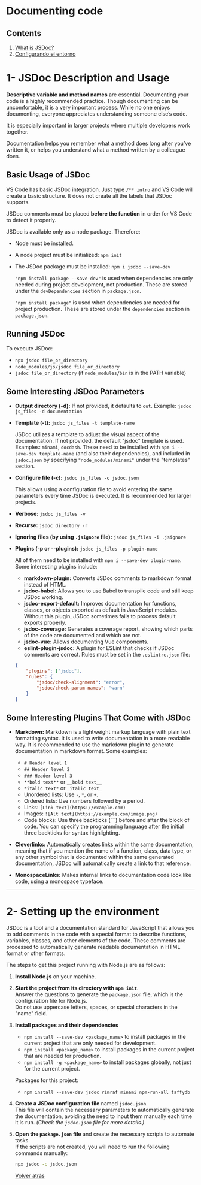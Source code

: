 # Documenting code 

## Contents
1. [What is JSDoc?](#1--jsdoc-description-and-usage)
2. [Configurando el entorno](#2--setting-up-the-environment)

# 1- JSDoc Description and Usage

**Descriptive variable and method names** are essential. Documenting your code is a highly recommended practice. Though documenting can be uncomfortable, it is a very important process. While no one enjoys documenting, everyone appreciates understanding someone else’s code.

It is especially important in larger projects where multiple developers work together.

Documentation helps you remember what a method does long after you’ve written it, or helps you understand what a method written by a colleague does.

## Basic Usage of JSDoc

VS Code has basic JSDoc integration. Just type `/** intro` and VS Code will create a basic structure. It does not create all the labels that JSDoc supports.

JSDoc comments must be placed **before the function** in order for VS Code to detect it properly.

JSDoc is available only as a node package. Therefore:
- Node must be installed.
- A node project must be initialized: `npm init`
- The JSDoc package must be installed: `npm i jsdoc --save-dev`

    `"npm install package --save-dev"` is used when dependencies are only needed during project development, not production. These are stored under the `devDependencies` section in `package.json`.
    
    `"npm install package"` is used when dependencies are needed for project production. These are stored under the `dependencies` section in `package.json`.

## Running JSDoc

To execute JSDoc:
- `npx jsdoc file_or_directory`
- `node_modules/js/jsdoc file_or_directory`
- `jsdoc file_or_directory` (if `node_modules/bin` is in the PATH variable)

## Some Interesting JSDoc Parameters

- **Output directory (-d):** If not provided, it defaults to `out`. Example: `jsdoc js_files -d documentation`
- **Template (-t):** `jsdoc js_files -t template-name`

    JSDoc utilizes a template to adjust the visual aspect of the documentation. If not provided, the default "jsdoc" template is used. Examples: `minami`, `docdash`. These need to be installed with `npm i --save-dev template-name` (and also their dependencies), and included in `jsdoc.json` by specifying `"node_modules/minami"` under the "templates" section.

- **Configure file (-c):** `jsdoc js_files -c jsdoc.json`

    This allows using a configuration file to avoid entering the same parameters every time JSDoc is executed. It is recommended for larger projects.

- **Verbose:** `jsdoc js_files -v`
- **Recurse:** `jsdoc directory -r`
- **Ignoring files (by using `.jsignore` file):** `jsdoc js_files -i .jsignore`

- **Plugins (-p or --plugins):** `jsdoc js_files -p plugin-name`

    All of them need to be installed with `npm i --save-dev plugin-name`. Some interesting plugins include:
    
    - **markdown-plugin:** Converts JSDoc comments to markdown format instead of HTML.
    - **jsdoc-babel:** Allows you to use Babel to transpile code and still keep JSDoc working.
    - **jsdoc-export-default:** Improves documentation for functions, classes, or objects exported as default in JavaScript modules. Without this plugin, JSDoc sometimes fails to process default exports properly.
    - **jsdoc-coverage:** Generates a coverage report, showing which parts of the code are documented and which are not.
    - **jsdoc-vue:** Allows documenting Vue components.
    - **eslint-plugin-jsdoc:** A plugin for ESLint that checks if JSDoc comments are correct. Rules must be set in the `.eslintrc.json` file:
    
    ```json
    {
        "plugins": ["jsdoc"],
        "rules": {
            "jsdoc/check-alignment": "error",
            "jsdoc/check-param-names": "warn"
        }
    }
    ```

## Some Interesting Plugins That Come with JSDoc

- **Markdown:** Markdown is a lightweight markup language with plain text formatting syntax. It is used to write documentation in a more readable way. It is recommended to use the markdown plugin to generate documentation in markdown format. Some examples:
    - `# Header level 1`
    - `## Header level 2`
    - `### Header level 3`
    - `**bold text**` or `__bold text__`
    - `*italic text*` or `_italic text_`
    - Unordered lists: Use `-`, `*`, or `+`.
    - Ordered lists: Use numbers followed by a period.
    - Links: `[Link text](https://example.com)`
    - Images: `![Alt text](https://example.com/image.png)`
    - Code blocks: Use three backticks (```) before and after the block of code. You can specify the programming language after the initial three backticks for syntax highlighting.

- **Cleverlinks:** Automatically creates links within the same documentation, meaning that if you mention the name of a function, class, data type, or any other symbol that is documented within the same generated documentation, JSDoc will automatically create a link to that reference.

- **MonospaceLinks:** Makes internal links to documentation code look like code, using a monospace typeface.

---

# 2- Setting up the environment

JSDoc is a tool and a documentation standard for JavaScript that allows you to add comments in the code with a special format to describe functions, variables, classes, and other elements of the code. These comments are processed to automatically generate readable documentation in HTML format or other formats.

The steps to get this project running with Node.js are as follows:

1. **Install Node.js** on your machine.

2. **Start the project from its directory with `npm init`**.  
   Answer the questions to generate the `package.json` file, which is the configuration file for Node.js.  
   Do not use uppercase letters, spaces, or special characters in the "name" field.

3. **Install packages and their dependencies**
   - `npm install --save-dev <package_name>` to install packages in the current project that are only needed for development.
   - `npm install <package_name>` to install packages in the current project that are needed for production.
   - `npm install -g <package_name>` to install packages globally, not just for the current project.

   Packages for this project:
   - `npm install --save-dev jsdoc rimraf minami npm-run-all taffydb`

4. **Create a JSDoc configuration file** named `jsdoc.json`.  
   This file will contain the necessary parameters to automatically generate the documentation, avoiding the need to input them manually each time it is run. *(Check the `jsdoc.json` file for more details.)*

5. **Open the `package.json` file** and create the necessary scripts to automate tasks.  
   If the scripts are not created, you will need to run the following commands manually:

   ```bash
   npx jsdoc -c jsdoc.json
   ```

   [Volver atrás](https://github.com/avianarios/codigo_DWEC/tree/main/unidad%204)
